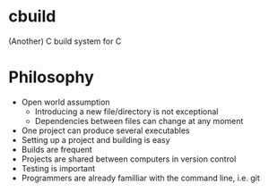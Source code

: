# cbuild
(Another) C build system for C

# Philosophy

* Open world assumption
  * Introducing a new file/directory is not exceptional
  * Dependencies between files can change at any moment
* One project can produce several executables
* Setting up a project and building is easy
* Builds are frequent
* Projects are shared between computers in version control
* Testing is important
* Programmers are already familliar with the command line, i.e. git
